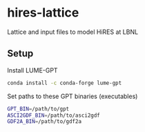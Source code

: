 # hires-lattice
Lattice and input files to model HiRES at LBNL


## Setup

Install LUME-GPT
```bash
conda install -c conda-forge lume-gpt
```

Set paths to these GPT binaries (executables)
```bash
GPT_BIN=/path/to/gpt
ASCI2GDF_BIN=/path/to/asci2gdf
GDF2A_BIN=/path/to/gdf2a
```
